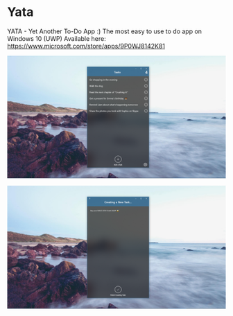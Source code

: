 
# Yata
YATA - Yet Another To-Do App :)
The most easy to use to do app on Windows 10 (UWP)
Available here: https://www.microsoft.com/store/apps/9P0WJ8142K81

![Screenshot1](https://github.com/colinkiama/Yata/blob/master/img/Screenshot%20(128).png)

![Screenshot2](https://github.com/colinkiama/Yata/blob/master/img/Screenshot%20(129).png)
